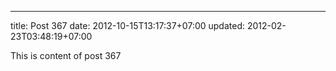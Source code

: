 ---
title: Post 367
date: 2012-10-15T13:17:37+07:00
updated: 2012-02-23T03:48:19+07:00

This is content of post 367